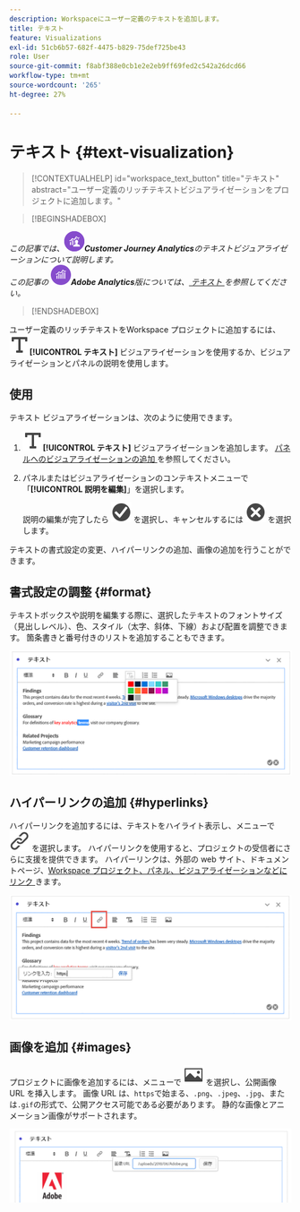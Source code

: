 ```yaml
---
description: Workspaceにユーザー定義のテキストを追加します。
title: テキスト
feature: Visualizations
exl-id: 51cb6b57-682f-4475-b829-75def725be43
role: User
source-git-commit: f8abf388e0cb1e2e2eb9ff69fed2c542a26dcd66
workflow-type: tm+mt
source-wordcount: '265'
ht-degree: 27%

---
```


# テキスト {#text-visualization}

<!-- markdownlint-disable MD034 -->

>[!CONTEXTUALHELP]
>id="workspace_text_button"
>title="テキスト"
>abstract="ユーザー定義のリッチテキストビジュアライゼーションをプロジェクトに追加します。"

<!-- markdownlint-enable MD034 -->


>[!BEGINSHADEBOX]

*この記事では、![CustomerJourneyAnalytics](/help/assets/icons/CustomerJourneyAnalytics.svg)**Customer Journey Analytics**のテキストビジュアライゼーションについて説明します。<br/> この記事の ![AdobeAnalytics](/help/assets/icons/AdobeAnalytics.svg)**Adobe Analytics**版については、[ テキスト ](https://experienceleague.adobe.com/en/docs/analytics/analyze/analysis-workspace/visualizations/text) を参照してください。*

>[!ENDSHADEBOX]


ユーザー定義のリッチテキストをWorkspace プロジェクトに追加するには、![ テキスト ](/help/assets/icons/Text.svg)**[!UICONTROL テキスト]** ビジュアライゼーションを使用するか、ビジュアライゼーションとパネルの説明を使用します。

## 使用

テキスト ビジュアライゼーションは、次のように使用できます。

1. ![ テキスト ](/help/assets/icons/Text.svg)**[!UICONTROL テキスト]** ビジュアライゼーションを追加します。 [ パネルへのビジュアライゼーションの追加 ](freeform-analysis-visualizations.md#add-visualizations-to-a-panel) を参照してください。

1. パネルまたはビジュアライゼーションのコンテキストメニューで「**[!UICONTROL 説明を編集]**」を選択します。

   説明の編集が完了したら ![CheckmarkCircle](/help/assets/icons/CheckmarkCircle.svg) を選択し、キャンセルするには ![CloseCircle](/help/assets/icons/CloseCircle.svg) を選択します。

テキストの書式設定の変更、ハイパーリンクの追加、画像の追加を行うことができます。

## 書式設定の調整 {#format}

テキストボックスや説明を編集する際に、選択したテキストのフォントサイズ（見出しレベル）、色、スタイル（太字、斜体、下線）および配置を調整できます。 箇条書きと番号付きのリストを追加することもできます。

![ テキストカラーパレットをハイライト表示するWorkspace プロジェクトのテキストオプション ](assets/format.png)

## ハイパーリンクの追加 {#hyperlinks}

ハイパーリンクを追加するには、テキストをハイライト表示し、メニューで ![ リンク ](/help/assets/icons/Link.svg) を選択します。 ハイパーリンクを使用すると、プロジェクトの受信者にさらに支援を提供できます。 ハイパーリンクは、外部の web サイト、ドキュメントページ、[Workspace プロジェクト、パネル、ビジュアライゼーションなどにリンク ](/help/analysis-workspace/curate-share/shareable-links.md) きます。

![ リンクアイコンがハイライト表示されたテキストオプション ](assets/hyperlink.png)

## 画像を追加 {#images}

プロジェクトに画像を追加するには、メニューで ![ 画像 ](/help/assets/icons/Image.svg) を選択し、公開画像 URL を挿入します。 画像 URL は、`https`で始まる、`.png`、`.jpeg`、`.jpg`、または`.gif`の形式で、公開アクセス可能である必要があります。 静的な画像とアニメーション画像がサポートされます。

![ 画像アイコンが選択されたテキストオプション ](assets/image.png)
